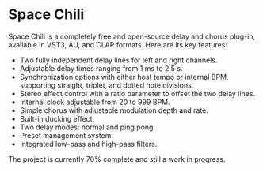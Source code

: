 # Space Chili

Space Chili is a completely free and open-source delay and chorus plug-in, available in VST3, AU, and CLAP formats. Here are its key features:

- Two fully independent delay lines for left and right channels.
- Adjustable delay times ranging from 1 ms to 2.5 s.
- Synchronization options with either host tempo or internal BPM, supporting straight, triplet, and dotted note divisions.
- Stereo effect control with a ratio parameter to offset the two delay lines.
- Internal clock adjustable from 20 to 999 BPM.
- Simple chorus with adjustable modulation depth and rate.
- Built-in ducking effect.
- Two delay modes: normal and ping pong.
- Preset management system.
- Integrated low-pass and high-pass filters.

The project is currently 70% complete and still a work in progress.